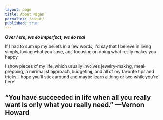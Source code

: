```yaml
---
layout: page
title: About Megan
permalink: /about/
published: true
---
```

**_Over  here, we do imperfect, we do real_**

If I had to sum up my beliefs in a few words, I'd say that I believe in living simply, loving what you have, and focusing on doing what really makes you happy

I show pieces of my life,  which usually involves jewelry-making, meal-prepping, a minimalist approach, budgeting, and all of my favorite tips and tricks. I hope you'll stick around and maybe learn a thing or two while you're here!

## “You have succeeded in life when all you really want is only what you really need.” —Vernon Howard ##

